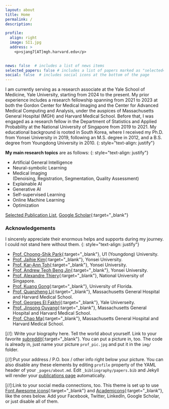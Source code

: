 ```yaml
---
layout: about
title: Home
permalink: /
description:  

profile:
  align: right
  image: SI1.jpg
  address: >
    <p>sjang7[AT]mgh.harvard.edu</p>
    

news: false  # includes a list of news items
selected_papers: false # includes a list of papers marked as "selected={false}"
social: false  # includes social icons at the bottom of the page
---
```


I am currently serving as a research associate at the Yale School of Medicine, Yale University, starting from 2024 to the present. My prior experience includes a research fellowship spanning from 2021 to 2023 at both the Gordon Center for Medical Imaging and the Center for Advanced Medical Computing and Analysis, under the auspices of Massachusetts General Hospital (MGH) and Harvard Medical School. Before that, I was engaged as a research fellow in the Department of Statistics and Applied Probability at the National University of Singapore from 2019 to 2021. My educational background is rooted in South Korea, where I received my Ph.D. from Yonsei University in 2019, following an M.S. degree in 2012, and a B.S. degree from Youngdong University in 2010.
{: style="text-align: justify"}


**My main research topics** are as follows: 
{: style="text-align: justify"}
- Artificial General Intelligence
- Neural-symbolic Learning
- Medical Imaging\
(Denoising, Registration, Segmentation, Quality Assessment)
- Explainable AI
- Generative AI
- Self-supervised Learning
- Online Machine Learning
- Optimization



[Selected Publication List](https://sijang.github.io/publications/),
[Google Scholar](https://scholar.google.co.kr/citations?user=I7zRmqkAAAAJ&hl=en){:target="\_blank"}


### **Acknowledgements**
I sincerely appreciate their enormous helps and supports during my journey. I could not stand here without them.
{: style="text-align: justify"}

- [Prof. Choong-Shik Park](https://www.researchgate.net/profile/Choong-Shik-Park){:target="_blank"}, U1 (Youngdong) University.
- [Prof. Jaihie Kim](https://yonsei.pure.elsevier.com/en/persons/jaihie-kim){:target="_blank"}, Yonsei University.
- [Prof. Kar-Ann Toh](https://sites.google.com/site/machineintelligencelab){:target="_blank"}, Yonsei University.
- [Prof. Andrew Teoh Beng Jin](https://sites.google.com/site/multimediasecuritylab){:target="_blank"}, Yonsei University.
- [Prof. Alexandre Thiery](http://www.normalesup.org/~athiery/){:target="_blank"}, National University of Singapore.
- [Prof. Kuang Gong](https://scholar.google.com/citations?hl=en&user=zc6kc4kAAAAJ&view_op=list_works&sortby=pubdate){:target="_blank"}, University of Florida.
- [Prof. Quanzheng Li](https://projects.iq.harvard.edu/camca/people/li-quanzheng-phd){:target="_blank"}, Massachusetts General Hospital and Harvard Medical School.
- [Prof. Georges El Fakhri](https://scholar.google.com/citations?user=QIablCYAAAAJ&hl=en){:target="_blank"}, Yale Universeity.
- [Prof. Jinsong Ouyang](https://scholar.google.com/citations?user=bp7V1bYAAAAJ&hl=en){:target="_blank"}, Massachusetts General Hospital and Harvard Medical School.
- [Prof. Chao Ma](https://scholar.google.com/citations?hl=en&user=EYvXTFcAAAAJ){:target="_blank"}, Massachusetts General Hospital and Harvard Medical School.




[//]: Write your biography here. Tell the world about yourself. Link to your favorite [subreddit](http://reddit.com){:target="\_blank"}. You can put a picture in, too. The code is already in, just name your picture `prof_pic.jpg` and put it in the `img/` folder.

[//]:Put your address / P.O. box / other info right below your picture. You can also disable any these elements by editing `profile` property of the YAML header of your `_pages/about.md`. Edit `_bibliography/papers.bib` and Jekyll will render your [publications page](/al-folio/publications/) automatically.

[//]:Link to your social media connections, too. This theme is set up to use [Font Awesome icons](http://fortawesome.github.io/Font-Awesome/){:target="\_blank"} and [Academicons](https://jpswalsh.github.io/academicons/){:target="\_blank"}, like the ones below. Add your Facebook, Twitter, LinkedIn, Google Scholar, or just disable all of them.
